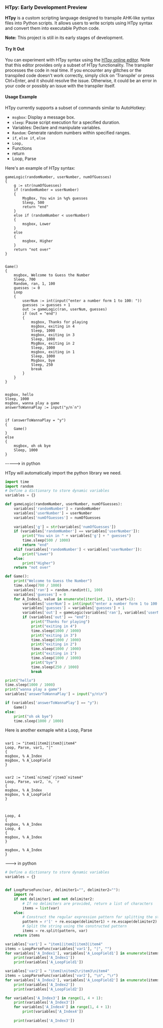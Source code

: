 ### HTpy: Early Development Preview

**HTpy** is a custom scripting language designed to transpile AHK-like syntax files into Python scripts. It allows users to write scripts using HTpy syntax and convert them into executable Python code.

**Note:** This project is still in its early stages of development.

#### Try It Out

You can experiment with HTpy syntax using the [HTpy online editor](https://themaster1127.github.io/HTpy/). Note that this editor provides only a subset of HTpy functionality.
The transpiler processes the code in real time. If you encounter any glitches or the transpiled code doesn't work correctly, simply click on 'Transpile' or press Ctrl+Enter, and it should resolve the issue. Otherwise, it could be an error in your code or possibly an issue with the transpiler itself.

#### Usage Example

HTpy currently supports a subset of commands similar to AutoHotkey:

- `msgbox`: Display a message box.
- `sleep`: Pause script execution for a specified duration.
- Variables: Declare and manipulate variables.
- `Random`: Generate random numbers within specified ranges.
- `if`, `else if`, `else`
- `Loop, `
- Functions
- return
- Loop, Parse

Here's an example of HTpy syntax:

```ahk
gameLogic(randomNumber, userNumber, numOfGuesses)
{
    g := str(numOfGuesses)
    if (randomNumber = userNumber)
    {
        MsgBox, You win in %g% guesses
        Sleep, 500
        return "end"
    }
    else if (randomNumber < userNumber)
    {
        msgbox, Lower
    }
    else
    {
        msgbox, Higher
    }
    return "not over"
}


Game()
{
    msgbox, Welcome to Guess the Number
    Sleep, 700
    Random, ran, 1, 100
    guesses := 0
    Loop
    {
        userNum := int(input("enter a number form 1 to 100: "))
        guesses := guesses + 1
        out := gameLogic(ran, userNum, guesses)
        if (out = "end")
        {
            msgbox, Thanks for playing
            msgbox, exiting in 4
            Sleep, 1000
            msgbox, exiting in 3
            Sleep, 1000
            MsgBox, exiting in 2
            Sleep, 1000
            msgbox, exiting in 1
            Sleep, 1000
            Msgbox, bye
            Sleep, 250
            break
        }
    }
}


msgbox, hello
Sleep, 1000
msgbox, wanna play a game
answerToWannaPlay := input("y/n`n")


if (answerToWannaPlay = "y")
{
    Game()
}
else 
{
    msgbox, oh ok bye
    Sleep, 1000
}
```

-----> in python


HTpy will automatically import the python library we need. 

```py
import time
import random
# Define a dictionary to store dynamic variables
variables = {}

def gameLogic(randomNumber, userNumber, numOfGuesses):
    variables['randomNumber'] = randomNumber
    variables['userNumber'] = userNumber
    variables['numOfGuesses'] = numOfGuesses
    
    variables['g'] = str(variables['numOfGuesses'])
    if (variables['randomNumber'] == variables['userNumber']):
        print("You win in " + variables['g'] + " guesses")
        time.sleep(500 / 1000)
        return "end"
    elif (variables['randomNumber'] < variables['userNumber']):
        print("Lower")
    else:
        print("Higher")
    return "not over"

def Game():
    print("Welcome to Guess the Number")
    time.sleep(700 / 1000)
    variables['ran'] = random.randint(1, 100)
    variables['guesses'] = 0
    for A_Index1, value in enumerate(iter(int, 1), start=1):
        variables['userNum'] = int(input("enter a number form 1 to 100: "))
        variables['guesses'] = variables['guesses'] + 1
        variables['out'] = gameLogic(variables['ran'], variables['userNum'], variables['guesses'])
        if (variables['out'] == "end"):
            print("Thanks for playing")
            print("exiting in 4")
            time.sleep(1000 / 1000)
            print("exiting in 3")
            time.sleep(1000 / 1000)
            print("exiting in 2")
            time.sleep(1000 / 1000)
            print("exiting in 1")
            time.sleep(1000 / 1000)
            print("bye")
            time.sleep(250 / 1000)
            break

print("hello")
time.sleep(1000 / 1000)
print("wanna play a game")
variables['answerToWannaPlay'] = input("y/n\n")

if (variables['answerToWannaPlay'] == "y"):
    Game()
else:
    print("oh ok bye")
    time.sleep(1000 / 1000)
```

Here is another exmaple whit a Loop, Parse

```ahk

var1 := "item1|item2|item3|item4"
Loop, Parse, var1, "|"
{
msgbox, % A_Index
msgbox, % A_LoopField 
}


var2 := "item1`nitem2`ritem3`nitem4"
Loop, Parse, var2, `n, `r
{
msgbox, % A_Index
msgbox, % A_LoopField 
}



Loop, 4
{
msgbox, % A_Index
Loop, 4
{
msgbox, % A_Index
}

msgbox, % A_Index
}
```

---> in python

```py
# Define a dictionary to store dynamic variables
variables = {}


def LoopParseFunc(var, delimiter1="", delimiter2=""):
    import re
    if not delimiter1 and not delimiter2:
        # If no delimiters are provided, return a list of characters
        items = list(var)
    else:
        # Construct the regular expression pattern for splitting the string
        pattern = r'[' + re.escape(delimiter1) + re.escape(delimiter2) + r']+'
        # Split the string using the constructed pattern
        items = re.split(pattern, var)
    return items

variables['var1'] = "item1|item2|item3|item4"
items = LoopParseFunc(variables['var1'], "|", "")
for variables['A_Index1'], variables['A_LoopField1'] in enumerate(items, start=1):
    print(variables['A_Index1'])
    print(variables['A_LoopField1'])

variables['var2'] = "item1\nitem2\ritem3\nitem4"
items = LoopParseFunc(variables['var2'], "\n", "\r")
for variables['A_Index2'], variables['A_LoopField2'] in enumerate(items, start=1):
    print(variables['A_Index2'])
    print(variables['A_LoopField2'])

for variables['A_Index3'] in range(1, 4 + 1):
    print(variables['A_Index3'])
    for variables['A_Index4'] in range(1, 4 + 1):
        print(variables['A_Index4'])
    
    print(variables['A_Index3'])
```
